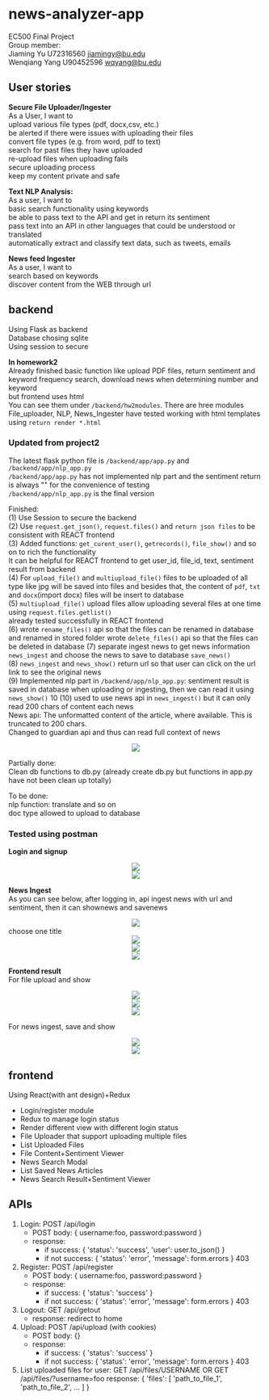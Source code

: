 # news-analyzer-app  
EC500 Final Project   
Group member:   
Jiaming Yu U72316560 jiamingy@bu.edu  
Wenqiang Yang U90452596 wqyang@bu.edu  

## User stories
**Secure File Uploader/Ingester**    
As a User, I want to  
upload various file types (pdf, docx,csv, etc.)  
be alerted if there were issues with uploading their files  
convert file types (e.g. from word, pdf to text)  
search for past files they have uploaded  
re-upload files when uploading fails  
secure uploading process  
keep my content private and safe  

**Text NLP Analysis:**  
As a user, I want to  
basic search functionality using keywords  
be able to pass text to the API and get in return its sentiment  
pass text into an API in other languages that could be understood or translated  
automatically extract and classify text data, such as tweets, emails  

**News feed Ingester**  
As a user, I want to  
search based on keywords  
discover content from the WEB through url  

## backend  
Using Flask as backend  
Database chosing sqlite  
Using session to secure  

**In homework2**     
Already finished basic function like upload PDF files, return sentiment and keyword frequency search, download news when determining number and keyword    
but frontend uses html   
You can see them under `/backend/hw2modules`. There are hree modules File_uploader, NLP, News_Ingester have tested working with html templates using `return render *.html`    

### Updated from project2 
The latest flask python file is `/backend/app/app.py` and `/backend/app/nlp_app.py`  
`/backend/app/app.py` has not implemented nlp part and the sentiment return is always "" for the convenience of testing  
`/backend/app/nlp_app.py` is the final version  

Finished:   
(1) Use Session to secure the backend     
(2) Use `request.get_json()`, `request.files()` and `return json files` to be consistent with REACT frontend         
(3) Added functions: `get_curent_user()`, `getrecords()`, `file_show()` and so on to rich the functionality      
It can be helpful for REACT frontend to get user_id, file_id, text, sentiment result from backend     
(4) For `upload_file()` and `multiupload_file()` files to be uploaded of all type like jpg will be saved into files and besides that, the content of `pdf`, `txt` and `docx`(import docx) files will be insert to database       
(5) `multiupload_file()` upload files allow uploading several files at one time using `request.files.getlist()`       
already tested successfully in REACT frontend     
(6) wrote `rename_files()` api so that the files can be renamed in database and renamed in stored folder 
wrote `delete_files()` api so that the files can be deleted in database
(7) separate ingest news to get news information `news_ingest` and choose the news to save to database `save_news()`     
(8) `news_ingest` and `news_show()` return url so that user can click on the url link to see the original news    
(9) Implemented nlp part in `/backend/app/nlp_app.py`: sentiment result is saved in database when uploading or ingesting, then we can read it using `news_show()`  10
(10) used to use news api in `news_ingest()` but it can only read 200 chars of content each news     
News api: The unformatted content of the article, where available. This is truncated to 200 chars.    
Changed to guardian api and thus can read full context of news  
<div align=center><img src="https://github.com/wq-yang/news-analyzer-app/blob/main/backend/figures/ingest_content.PNG"/></div> 

Partially done:  
Clean db functions to db.py (already create db.py but functions in app.py have not been clean up totally)      

To be done:  
nlp function: translate and so on    
doc type allowed to upload to database

### Tested using postman   
**Login and signup**   
<div align=center><img src="https://github.com/wq-yang/news-analyzer-app/blob/main/backend/figures/postman_signup.PNG"/></div> 
<div align=center><img src="https://github.com/wq-yang/news-analyzer-app/blob/main/backend/figures/postman_login.PNG"/></div> 

**News Ingest**    
As you can see below, after logging in, api ingest news with url and sentiment, then it can shownews and savenews     
<div align=center><img src="https://github.com/wq-yang/news-analyzer-app/blob/main/backend/figures/postman_ingest.PNG"/></div> 
choose one title  
<div align=center><img src="https://github.com/wq-yang/news-analyzer-app/blob/main/backend/figures/postman_savenews.PNG"/></div> 
<div align=center><img src="https://github.com/wq-yang/news-analyzer-app/blob/main/backend/figures/postman_getrecords.PNG"/></div> 
<div align=center><img src="https://github.com/wq-yang/news-analyzer-app/blob/main/backend/figures/postman_shownews.PNG"/></div> 

**Frontend result**  
For file upload and show  
<div align=center><img src="https://github.com/wq-yang/news-analyzer-app/blob/main/backend/figures/upload_1.PNG"/></div> 
<div align=center><img src="https://github.com/wq-yang/news-analyzer-app/blob/main/backend/figures/upload_2.PNG"/></div> 
<div align=center><img src="https://github.com/wq-yang/news-analyzer-app/blob/main/backend/figures/fileshow.PNG"/></div> 

For news ingest, save and show  
<div align=center><img src="https://github.com/wq-yang/news-analyzer-app/blob/main/backend/figures/ingest.PNG"/></div> 
<div align=center><img src="https://github.com/wq-yang/news-analyzer-app/blob/main/backend/figures/newsshow.PNG"/></div> 

## frontend  
Using React(with ant design)+Redux
- Login/register module
- Redux to manage login status
- Render different view with different login status
- File Uploader that support uploading multiple files
- List Uploaded Files
- File Content+Sentiment Viewer
- News Search Modal
- List Saved News Articles
- News Search Result+Sentiment Viewer

## APIs
1. Login: POST /api/login 
    - POST body: { username:foo, password:password }
    - response: 
        - if success: { 'status': 'success', 'user': user.to_json() }
        - if not success: { 'status': 'error', 'message': form.errors } 403
2. Register: POST /api/register
    - POST body: { username:foo, password:password }
    - response:
        - if success: { 'status': 'success' }
        - if not success: { 'status': 'error', 'message': form.errors } 403
3. Logout: GET /api/getout
    - response: redirect to home
4. Upload: POST /api/upload (with cookies)
    - POST body: {}
    - response:
        - if success: { 'status': 'success' }
        - if not success: { 'status': 'error', 'message': form.errors } 403
5. List uploaded files for user: GET /api/files/USERNAME OR GET /api/files/?username=foo
    response: { 'files': [ 'path_to_file_1', 'path_to_file_2', ... ] }

